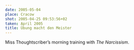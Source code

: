```yaml
---
date: 2005-05-04
place: Cracow
shot: 2005-04-25 09:53:56+02
taken: April 2005
title: Übung macht den Meister
---
```


Miss Thoughtscriber’s morning training with <cite>The Narcissism</cite>.
